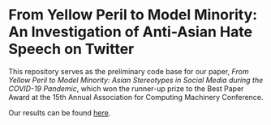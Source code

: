 # From Yellow Peril to Model Minority: An Investigation of Anti-Asian Hate Speech on Twitter

This repository serves as the preliminary code base for our paper, *From Yellow Peril to Model Minority: Asian Stereotypes in Social Media during the COVID-19 Pandemic*, which won the runner-up prize to the Best Paper Award at the 15th Annual Association for Computing Machinery Conference.

 Our results can be found [here](https://dl.acm.org/doi/10.1145/3578503.3583614). 

